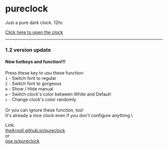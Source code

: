 # pureclock
Just a pure dark clock. 12hr.

[Click here to open the clock](https://theArnoll.github.io/pureclock)

---

### 1.2 version update
#### New hotkeys and function!!!
Press these key to usu these function:\
`1` - Switch font to regular <br>
`2` - Switch font to gorgeous <br>
`m` - Show / Hide manual <br>
`w` - Switch clock's color between White and Default <br>
`c` - Change clock's color randomly <br>
\
Or you can ignore these function, too!\
It's already a nice clock even if you don't configure anything.\

Link:\
[theArnoll.github.io/pureclock](https://theArnoll.github.io/pureclock)\
or\
[pse.is/pureclock](https://pse.is/pureclock)
